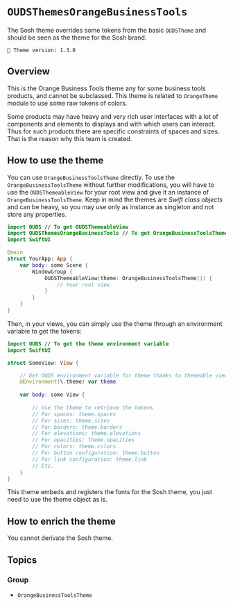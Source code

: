 # ``OUDSThemesOrangeBusinessTools``

The Sosh theme overrides some tokens from the basic `OUDSTheme` and should be seen as the theme for the Sosh brand.

<!-- NOTE: Do not forget to update tokens version -->
```
🧬 Theme version: 1.3.0
```

## Overview

This is the Orange Business Tools theme any for some business tools products, and cannot be subclassed.
This theme is related to `OrangeTheme` module to use some raw tokens of colors.

Some products may have heavy and very rich user interfaces with a lot of components and elements to displays and
with which users can interact. Thus for such products there are specific constraints of spaces and sizes.
That is the reason why this team is created.

## How to use the theme

You can use ``OrangeBusinessToolsTheme`` directly. To use the ``OrangeBusinessToolsTheme`` without further modifications, you will have to use the `OUDSThemeableView` for your root view and give it an instance of ``OrangeBusinessToolsTheme``. Keep in mind the themes are *Swift class objects* and can be heavy, so you may use only as instance as singleton and not store any properties.

```swift
import OUDS // To get OUDSThemeableView
import OUDSThemesOrangeBusinessTools // To get OrangeBusinessToolsTheme
import SwiftUI

@main
struct YourApp: App {
    var body: some Scene {
        WindowGroup {
            OUDSThemeableView(theme: OrangeBusinessToolsTheme()) {
                // Your root view
            }
        }
    }
}
```

Then, in your views, you can simply use the theme through an environment variable to get the tokens:

```swift
import OUDS // To get the theme environment variable
import SwiftUI

struct SomeView: View {

    // Get OUDS environment variable for theme thanks to themeable view
    @Environment(\.theme) var theme
    
    var body: some View {
        
        // Use the theme to retrieve the tokens
        // For spaces: theme.spaces
        // For sizes: theme.sizes
        // For borders: theme.borders
        // For elevations: theme.elevations
        // For opacities: theme.opacities
        // For colors: theme.colors
        // For button configuration: theme.button
        // For link configuration: theme.link
        // Etc.
    }
}
```

This theme embeds and registers the fonts for the Sosh theme, you just need to use the theme object as is.

## How to enrich the theme

You cannot derivate the Sosh theme.

## Topics

### Group

- ``OrangeBusinessToolsTheme``
